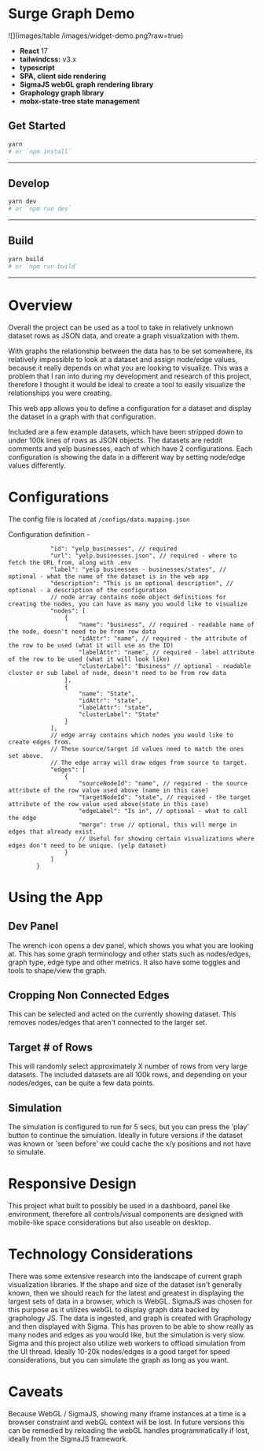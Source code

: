 # Surge Graph Demo

![](images/table /images/widget-demo.png?raw=true)

-   **React** 17
-   **tailwindcss:** v3.x
-   **typescript**
-   **SPA, client side rendering**
-   **SigmaJS webGL graph rendering library**
-   **Graphology graph library**
-   **mobx-state-tree state management**

## Get Started

```bash
yarn
# or `npm install`
```

---

## Develop

```bash
yarn dev
# or `npm run dev`
```

---

## Build

```bash
yarn build
# or `npm run build`
```

---

# Overview

Overall the project can be used as a tool to take in relatively unknown dataset rows as JSON data, and create a graph visualization with them.

With graphs the relationship between the data has to be set somewhere, its relatively impossible to look at a dataset and assign node/edge values, because it really depends on what you are looking to visualize. This was a problem that I ran into during my development and research of this project, therefore I thought it would be ideal to create a tool to easily visualize the relationships you were creating.

This web app allows you to define a configuration for a dataset and display the dataset in a graph with that configuration.

Included are a few example datasets, which have been stripped down to under 100k lines of rows as JSON objects. The datasets are reddit comments and yelp businesses, each of which have 2 configurations. Each configuration is showing the data in a different way by setting node/edge values differently.

# Configurations

The config file is located at
`/configs/data.mapping.json`

Configuration definition -

```{
            "id": "yelp_businesses", // required
            "url": "yelp.businesses.json", // required - where to fetch the URL from, along with .env
            "label": "yelp businesses - businesses/states", // optional - what the name of the dataset is in the web app
            "description": "This is an optional description", // optional - a description of the configuration
            // node array contains node object definitions for creating the nodes, you can have as many you would like to visualize
            "nodes": [
                {
                    "name": "business", // required - readable name of the node, doesn't need to be from row data
                    "idAttr": "name", // required - the attribute of the row to be used (what it will use as the ID)
                    "labelAttr": "name", // required - label attribute of the row to be used (what it will look like)
                    "clusterLabel": "Business" // optional - readable cluster or sub label of node, doesn't need to be from row data
                },
                {
                    "name": "State",
                    "idAttr": "state",
                    "labelAttr": "state",
                    "clusterLabel": "State"
                }
            ],
            // edge array contains which nodes you would like to create edges from.
            // These source/target id values need to match the ones set above.
            // The edge array will draw edges from source to target.
            "edges": [
                {
                    "sourceNodeId": "name", // required - the source attribute of the row value used above (name in this case)
                    "targetNodeId": "state", // required - the target attribute of the row value used above(state in this case)
                    "edgeLabel": "Is in", // optional - what to call the edge
                    "merge": true // optional, this will merge in edges that already exist.
                    // Useful for showing certain visualizations where edges don't need to be unique. (yelp dataset)
                }
            ]
        }
```

# Using the App

## Dev Panel

The wrench icon opens a dev panel, which shows you what you are looking at. This has some graph terminology and other stats such as nodes/edges, graph type, edge type and other metrics. It also have some toggles and tools to shape/view the graph.

## Cropping Non Connected Edges

This can be selected and acted on the currently showing dataset. This removes nodes/edges that aren't connected to the larger set.

## Target # of Rows

This will randomly select approximately X number of rows from very large datasets. The included datasets are all 100k rows, and depending on your nodes/edges, can be quite a few data points.

## Simulation

The simulation is configured to run for 5 secs, but you can press the 'play' button to continue the simulation. Ideally in future versions if the dataset was known or 'seen before' we could cache the x/y positions and not have to simulate.

# Responsive Design

This project what built to possibly be used in a dashboard, panel like environment, therefore all controls/visual components are designed with mobile-like space considerations but also useable on desktop.

# Technology Considerations

There was some extensive research into the landscape of current graph visualization libraries. If the shape and size of the dataset isn't generally known, then we should reach for the latest and greatest in displaying the largest sets of data in a browser, which is WebGL. SigmaJS was chosen for this purpose as it utilizes webGL to display graph data backed by graphology JS. The data is ingested, and graph is created with Graphology and then displayed with Sigma. This has proven to be able to show really as many nodes and edges as you would like, but the simulation is very slow. Sigma and this project also utilize web workers to offload simulation from the UI thread. Ideally 10-20k nodes/edges is a good target for speed considerations, but you can simulate the graph as long as you want.

# Caveats

Because WebGL / SigmaJS, showing many iframe instances at a time is a browser constraint and webGL context will be lost. In future versions this can be remedied by reloading the webGL handles programmatically if lost, ideally from the SigmaJS framework.
